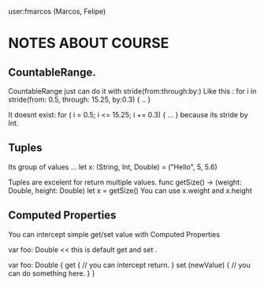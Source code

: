 user:fmarcos (Marcos, Felipe)

#  NOTES ABOUT COURSE

## CountableRange.
CountableRange just can do it with stride(from:through:by:)
Like this : 
for i in stride(from: 0.5, through: 15.25, by:0.3) { .. }

It doesnt exist: 
for ( i = 0.5; i <= 15.25; i += 0.3) { ... }
because its stride by Int.

## Tuples
Its group of values ... 
let x: (String, Int, Double) = ("Hello", 5, 5.6)

Tuples are excelent for return multiple values. 
func getSize() -> (weight: Double, height: Double)
let x = getSize()
You can use x.weight and x.height

## Computed Properties
You can intercept simple get/set value with Computed Properties 

var foo: Double << this is default get and set .  

var foo: Double {
    get {
        // you can intercept return.
    }
    set (newValue) {
        // you can do something here.
    }
}


